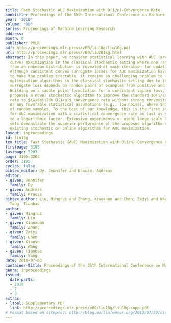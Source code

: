```yaml
---
title: Fast Stochastic AUC Maximization with O(1/n)-Convergence Rate
booktitle: Proceedings of the 35th International Conference on Machine Learning
year: '2018'
volume: '80'
series: Proceedings of Machine Learning Research
address: 
month: 0
publisher: PMLR
pdf: http://proceedings.mlr.press/v80/liu18g/liu18g.pdf
url: http://proceedings.mlr.press/v80/liu2018g.html
abstract: In this paper, we consider statistical learning with AUC (area under ROC
  curve) maximization in the classical stochastic setting where one random data drawn
  from an unknown distribution is revealed at each iteration for updating the model.
  Although consistent convex surrogate losses for AUC maximization have been proposed
  to make the problem tractable, it remains an challenging problem to design fast
  optimization algorithms in the classical stochastic setting due to that the convex
  surrogate loss depends on random pairs of examples from positive and negative classes.
  Building on a saddle point formulation for a consistent square loss, this paper
  proposes a novel stochastic algorithm to improve the standard $O(1/\sqrt{n})$ convergence
  rate to $\widetilde O(1/n)$ convergence rate without strong convexity assumption
  or any favorable statistical assumptions (e.g., low noise), where $n$ is the number
  of random samples. To the best of our knowledge, this is the first stochastic algorithm
  for AUC maximization with a statistical convergence rate as fast as $O(1/n)$ up
  to a logarithmic factor. Extensive experiments on eight large-scale benchmark data
  sets demonstrate the superior performance of the proposed algorithm comparing with
  existing stochastic or online algorithms for AUC maximization.
layout: inproceedings
id: liu18g
tex_title: Fast Stochastic {AUC} Maximization with O(1/n)-Convergence Rate
firstpage: 3195
lastpage: 3203
page: 3195-3203
order: 3195
cycles: false
bibtex_editor: Dy, Jennifer and Krause, Andreas
editor:
- given: Jennifer
  family: Dy
- given: Andreas
  family: Krause
bibtex_author: Liu, Mingrui and Zhang, Xiaoxuan and Chen, Zaiyi and Wang, Xiaoyu and
  Yang, Tianbao
author:
- given: Mingrui
  family: Liu
- given: Xiaoxuan
  family: Zhang
- given: Zaiyi
  family: Chen
- given: Xiaoyu
  family: Wang
- given: Tianbao
  family: Yang
date: 2018-07-03
container-title: Proceedings of the 35th International Conference on Machine Learning
genre: inproceedings
issued:
  date-parts:
  - 2018
  - 7
  - 3
extras:
- label: Supplementary PDF
  link: http://proceedings.mlr.press/v80/liu18g/liu18g-supp.pdf
# Format based on citeproc: http://blog.martinfenner.org/2013/07/30/citeproc-yaml-for-bibliographies/
---
```

